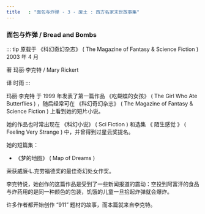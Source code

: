 ```yaml
---
title   : "面包与炸弹 - 3 - 废土 : 西方名家末世故事集"
---
```


### 面包与炸弹 / Bread and Bombs

::: tip
原载于 《科幻奇幻杂志》 ( The Magazine of Fantasy & Science Fiction ) 2003 年 4 月

著 玛丽·李克特 / Mary Rickert

译 时雨
:::

玛丽·李克特 于 1999 年发表了第一篇作品 《吃蝴蝶的女孩》 ( The Girl Who Ate Butterflies ) ，随后经常可在 《科幻奇幻杂志》 ( The Magazine of Fantasy & Science Fiction ) 上看到她的短片小说。

她的作品也时常出现在 《科幻小说》 ( Sci Fiction ) 和选集 《 陌生感觉 》 ( Feeling Very Strange ) 中，并曾得到过星云奖提名。

她的短篇集：

- 《梦的地图》 ( Map of Dreams )

荣获威廉·L.克劳福德奖的最佳奇幻处女作奖。

李克特说，她创作的这篇作品是受到了一些新闻报道的震动：空投到阿富汗的食品与炸药用的是同一种颜色的包装，饥饿的儿童一旦拾起炸弹就会爆炸。

许多作者都开始创作 “911” 题材的故事，而本篇就来自李克特。
